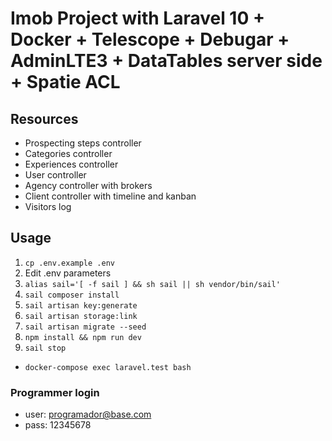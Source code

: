 # Imob Project with Laravel 10 + Docker + Telescope + Debugar + AdminLTE3 + DataTables server side + Spatie ACL

## Resources

- Prospecting steps controller
- Categories controller
- Experiences controller
- User controller
- Agency controller with brokers
- Client controller with timeline and kanban
- Visitors log

## Usage

1. `cp .env.example .env`
2. Edit .env parameters
3. `alias sail='[ -f sail ] && sh sail || sh vendor/bin/sail'`
4. `sail composer install`
5. `sail artisan key:generate`
6. `sail artisan storage:link`
7. `sail artisan migrate --seed`
8. `npm install && npm run dev`
9. `sail stop`

- `docker-compose exec laravel.test bash`

### Programmer login

- user: <programador@base.com>
- pass: 12345678
